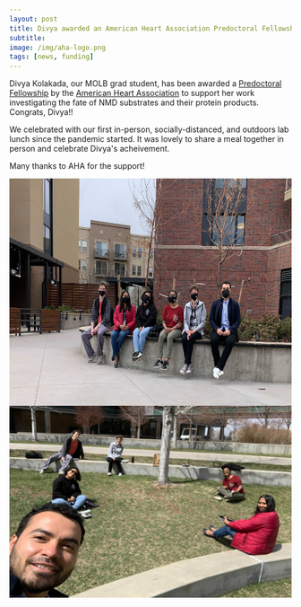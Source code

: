 ```yaml
---
layout: post  
title: Divya awarded an American Heart Association Predoctoral Fellowship
subtitle:
image: /img/aha-logo.png  
tags: [news, funding]  
---
```


Divya Kolakada, our MOLB grad student, has been awarded a [Predoctoral Fellowship](https://professional.heart.org/en/research-programs/application-information/predoctoral-fellowship) by the [American Heart Association](https://www.heart.org/) to support her work investigating the fate of NMD substrates and their protein products. Congrats, Divya!! 

We celebrated with our first in-person, socially-distanced, and outdoors lab lunch since the pandemic started. It was lovely to share a meal together in person and celebrate Divya's acheivement. 

Many thanks to AHA for the support! 

<img align="left" src="/img/20210423-lunch2.jpg" style="width:600px !important;height:405px !important;" />
<br>  
<br>  
<img align="left" src="/img/20210423-lunch1.jpg" style="width:600px !important;height:342px !important;" />
<br>
<br>
